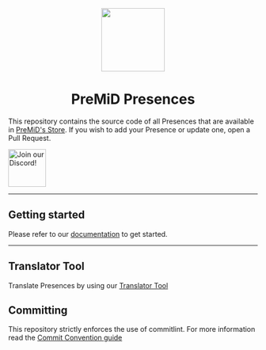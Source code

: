 <div align="center">
    <img src="https://avatars3.githubusercontent.com/u/46326568?s=400&amp;u=15e4a4988014780288d30ffb969fd1569fec23e6&amp;v=4" width="128px" style="max-width:100%;">
    <h1>PreMiD Presences</h1>
</div>

This repository contains the source code of all Presences that are available in [PreMiD's Store](https://premid.app/store). If you wish to add your Presence or update one, open a Pull Request.

<div align="left">
    <a target="_blank" href="https://discord.premid.app/" title="Join our Discord!">
        <img  src="https://discordapp.com/api/guilds/493130730549805057/widget.png?style=banner2" height="76px" draggable="false" alt="Join our Discord!">
    </a>
</div>

---

## Getting started

Please refer to our [documentation](https://docs.premid.app/dev/presence) to get started.



---

## Translator Tool
Translate Presences by using our [Translator Tool](./TRANSLATOR.md)
## Committing

This repository strictly enforces the use of commitlint. For more information read the [Commit Convention guide](./.github/COMMIT_CONVENTION.md)
